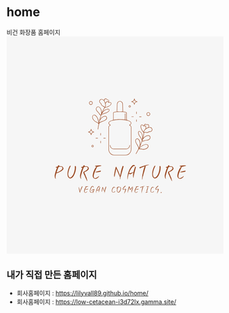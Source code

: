 # home
  비건 화장품 홈페이지
![my_home_logo](logo.png)

## 내가 직접 만든 홈페이지
- 회사홈페이지 : https://lilyvall89.github.io/home/
- 회사홈페이지 : https://low-cetacean-i3d72lx.gamma.site/
